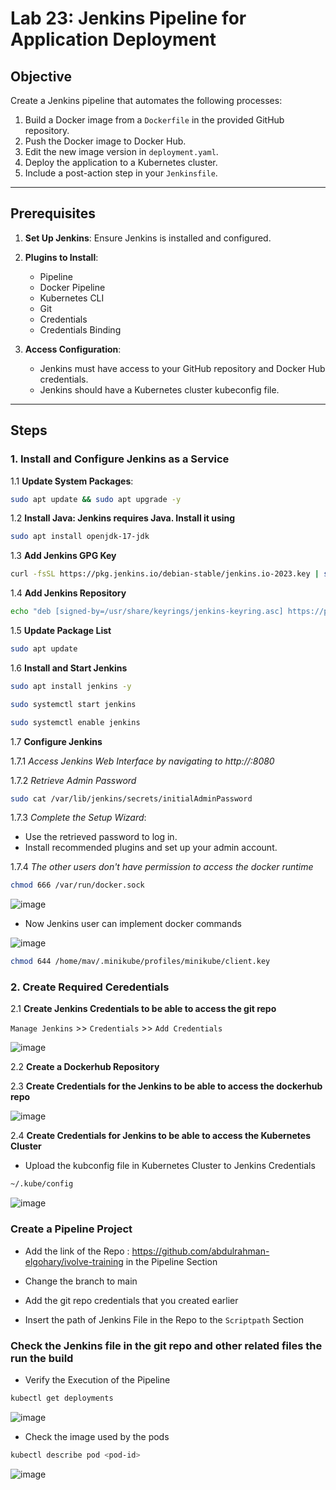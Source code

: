 # Lab 23: Jenkins Pipeline for Application Deployment  

## Objective  
Create a Jenkins pipeline that automates the following processes:  
1. Build a Docker image from a `Dockerfile` in the provided GitHub repository.  
2. Push the Docker image to Docker Hub.  
3. Edit the new image version in `deployment.yaml`.  
4. Deploy the application to a Kubernetes cluster.  
5. Include a post-action step in your `Jenkinsfile`.  

---

## Prerequisites  

1. **Set Up Jenkins**: Ensure Jenkins is installed and configured.  
2. **Plugins to Install**:  
   - Pipeline  
   - Docker Pipeline  
   - Kubernetes CLI  
   - Git
   - Credentials 
   - Credentials Binding
     
3. **Access Configuration**:  
   - Jenkins must have access to your GitHub repository and Docker Hub credentials.  
   - Jenkins should have a Kubernetes cluster kubeconfig file.  

---

## Steps  

### 1. Install and Configure Jenkins as a Service  

1.1  **Update System Packages**:

```bash
sudo apt update && sudo apt upgrade -y
```
1.2 **Install Java: Jenkins requires Java. Install it using**

```bash
sudo apt install openjdk-17-jdk
```
1.3 **Add Jenkins GPG Key**

```bash
curl -fsSL https://pkg.jenkins.io/debian-stable/jenkins.io-2023.key | sudo tee /usr/share/keyrings/jenkins-keyring.asc > /dev/null
```
1.4 **Add Jenkins Repository**

```bash
echo "deb [signed-by=/usr/share/keyrings/jenkins-keyring.asc] https://pkg.jenkins.io/debian-stable binary/" | sudo tee /etc/apt/sources.list.d/jenkins.list > /dev/null
```

1.5 **Update Package List**

```bash
sudo apt update
```

1.6 **Install and Start Jenkins**

```bash
sudo apt install jenkins -y
```

```bash
sudo systemctl start jenkins
```

```bash
sudo systemctl enable jenkins
```

1.7 **Configure Jenkins**

1.7.1 *Access Jenkins Web Interface by navigating to http://<server-ip>:8080*

1.7.2 *Retrieve Admin Password*

```bash
sudo cat /var/lib/jenkins/secrets/initialAdminPassword
```
1.7.3 *Complete the Setup Wizard*:
- Use the retrieved password to log in.
- Install recommended plugins and set up your admin account.

1.7.4 *The other users don't have permission to access the docker runtime*

```bash
chmod 666 /var/run/docker.sock
```

![image](https://github.com/user-attachments/assets/36b506cf-6efe-4588-bbb3-b782e16fdd25)

- Now Jenkins user can implement docker commands

![image](https://github.com/user-attachments/assets/349d13a0-55f4-42a8-8384-c2bc5a1e6cdd)

```bash
chmod 644 /home/mav/.minikube/profiles/minikube/client.key
```

### 2. Create Required Ceredentials

2.1 **Create Jenkins Credentials to be able to access the git repo**

`Manage Jenkins` >> `Credentials` >> `Add Credentials`

![image](https://github.com/user-attachments/assets/5bdb8b1e-1db7-4d94-a371-90c0753de1bd)

2.2 **Create a Dockerhub Repository**
  
2.3 **Create Credentials for the Jenkins to be able to access the dockerhub repo**

![image](https://github.com/user-attachments/assets/9bf464ba-d9e6-4993-a601-d44c8d2edc6c)

2.4 **Create Credentials for Jenkins to be able to access the Kubernetes Cluster** 

- Upload the kubconfig file in Kubernetes Cluster to Jenkins Credentials

```bash
~/.kube/config
```
![image](https://github.com/user-attachments/assets/ec03d94e-1e54-4019-8ecf-3a85bb67b246)

### Create a Pipeline Project 

- Add the link of the Repo : https://github.com/abdulrahman-elgohary/ivolve-training in the Pipeline Section


- Change the branch to main
- Add the git repo credentials that you created earlier
- Insert the path of Jenkins File in the Repo to the `Scriptpath` Section

### Check the Jenkins file in the git repo and other related files the run the build 

- Verify the Execution of the Pipeline

```bash
kubectl get deployments
```
![image](https://github.com/user-attachments/assets/aff6fdd9-4edf-47a1-b852-a1a50969e973)

- Check the image used by the pods

```bash
kubectl describe pod <pod-id>
```
![image](https://github.com/user-attachments/assets/98beb73e-eaf7-4b79-885d-e7407cde6f80)

